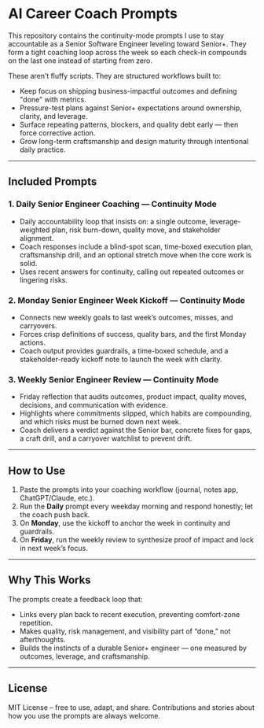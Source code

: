 # AI Career Coach Prompts

This repository contains the continuity-mode prompts I use to stay accountable as a Senior Software Engineer leveling toward Senior+. They form a tight coaching loop across the week so each check-in compounds on the last one instead of starting from zero.

These aren’t fluffy scripts. They are structured workflows built to:
- Keep focus on shipping business-impactful outcomes and defining "done" with metrics.
- Pressure-test plans against Senior+ expectations around ownership, clarity, and leverage.
- Surface repeating patterns, blockers, and quality debt early — then force corrective action.
- Grow long-term craftsmanship and design maturity through intentional daily practice.

---

## Included Prompts

### 1. Daily Senior Engineer Coaching — Continuity Mode
- Daily accountability loop that insists on: a single outcome, leverage-weighted plan, risk burn-down, quality move, and stakeholder alignment.
- Coach responses include a blind-spot scan, time-boxed execution plan, craftsmanship drill, and an optional stretch move when the core work is solid.
- Uses recent answers for continuity, calling out repeated outcomes or lingering risks.

### 2. Monday Senior Engineer Week Kickoff — Continuity Mode
- Connects new weekly goals to last week’s outcomes, misses, and carryovers.
- Forces crisp definitions of success, quality bars, and the first Monday actions.
- Coach output provides guardrails, a time-boxed schedule, and a stakeholder-ready kickoff note to launch the week with clarity.

### 3. Weekly Senior Engineer Review — Continuity Mode
- Friday reflection that audits outcomes, product impact, quality moves, decisions, and communication with evidence.
- Highlights where commitments slipped, which habits are compounding, and which risks must be burned down next week.
- Coach delivers a verdict against the Senior bar, concrete fixes for gaps, a craft drill, and a carryover watchlist to prevent drift.

---

## How to Use

1. Paste the prompts into your coaching workflow (journal, notes app, ChatGPT/Claude, etc.).
2. Run the **Daily** prompt every weekday morning and respond honestly; let the coach push back.
3. On **Monday**, use the kickoff to anchor the week in continuity and guardrails.
4. On **Friday**, run the weekly review to synthesize proof of impact and lock in next week’s focus.

---

## Why This Works

The prompts create a feedback loop that:
- Links every plan back to recent execution, preventing comfort-zone repetition.
- Makes quality, risk management, and visibility part of “done,” not afterthoughts.
- Builds the instincts of a durable Senior+ engineer — one measured by outcomes, leverage, and craftsmanship.

---

## License

MIT License – free to use, adapt, and share. Contributions and stories about how you use the prompts are always welcome.
